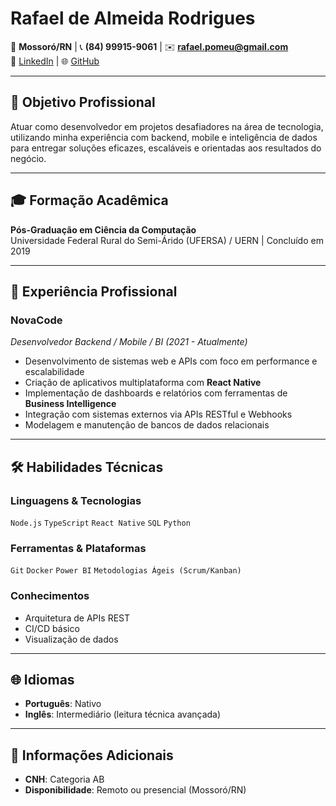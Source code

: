 # Rafael de Almeida Rodrigues

📍 **Mossoró/RN** | 📞 **(84) 99915-9061** | ✉️ **rafael.pomeu@gmail.com**  
🔗 [LinkedIn](https://linkedin.com/in/rafael-rodrigues-04184757) | 🌐 [GitHub](https://github.com/seu-usuario)  

---

## 🎯 Objetivo Profissional  
Atuar como desenvolvedor em projetos desafiadores na área de tecnologia, utilizando minha experiência com backend, mobile e inteligência de dados para entregar soluções eficazes, escaláveis e orientadas aos resultados do negócio.

---

## 🎓 Formação Acadêmica  
**Pós-Graduação em Ciência da Computação**  
Universidade Federal Rural do Semi-Árido (UFERSA) / UERN | Concluído em 2019  

---

## 💼 Experiência Profissional  

### **NovaCode**  
*Desenvolvedor Backend / Mobile / BI (2021 - Atualmente)*  
- Desenvolvimento de sistemas web e APIs com foco em performance e escalabilidade  
- Criação de aplicativos multiplataforma com **React Native**  
- Implementação de dashboards e relatórios com ferramentas de **Business Intelligence**  
- Integração com sistemas externos via APIs RESTful e Webhooks  
- Modelagem e manutenção de bancos de dados relacionais  

---

## 🛠️ Habilidades Técnicas  

### **Linguagens & Tecnologias**  
`Node.js` `TypeScript` `React Native` `SQL` `Python`  

### **Ferramentas & Plataformas**  
`Git` `Docker` `Power BI` `Metodologias Ágeis (Scrum/Kanban)`  

### **Conhecimentos**  
- Arquitetura de APIs REST  
- CI/CD básico  
- Visualização de dados  

---

## 🌐 Idiomas  
- **Português**: Nativo  
- **Inglês**: Intermediário (leitura técnica avançada)  

---

## 🚗 Informações Adicionais  
- **CNH**: Categoria AB  
- **Disponibilidade**: Remoto ou presencial (Mossoró/RN)  
